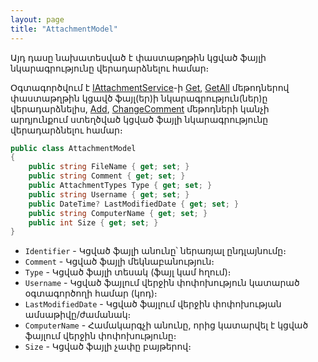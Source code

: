 ```yaml
---
layout: page
title: "AttachmentModel" 
---
```


Այդ դասը նախատեսված է փաստաթղթին կցված ֆայլի նկարագրությունը վերադարձնելու համար։

Օգտագործվում է [IAttachmentService](../services/IAttachmentService.md)-ի [Get](../services/IAttachmentService.md#get), [GetAll](../services/IAttachmentService.md#getall) մեթոդներով փաստաթղթին կցավծ ֆայլ(եր)ի նկարագրություն(ներ)ը վերադարձնելիս, [Add](../services/IAttachmentService.md#add), [ChangeComment](../services/IAttachmentService.md#changecomment) մեթոդների կանչի արդյունքում ստեղծված կցված ֆայլի նկարագրությունը վերադարձնելու համար։ 

```c#
public class AttachmentModel 
{
    public string FileName { get; set; }
    public string Comment { get; set; }
    public AttachmentTypes Type { get; set; }
    public string Username { get; set; }
    public DateTime? LastModifiedDate { get; set; }
    public string ComputerName { get; set; }
    public int Size { get; set; }
}
```

* `Identifier` - Կցված ֆայլի անունը՝ ներառյալ ընդլայնումը։
* `Comment` - Կցված ֆայլի մեկնաբանություն։
* `Type` - Կցված ֆայլի տեսակ (ֆայլ կամ հղում)։
* `Username` - Կցված ֆայլում վերջին փոփոխություն կատարած օգտագործողի համար (կոդ)։
* `LastModifiedDate` - Կցված ֆայլում վերջին փոփոխության ամսաթիվը/ժամանակ։
* `ComputerName` - Համակարգչի անունը, որից կատարվել է կցված ֆայլում վերջին փոփոխությունը։
* `Size` - Կցված ֆայլի չափը բայթերով։